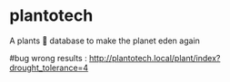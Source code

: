 # plantotech
A plants 🌱 database to make the planet eden again


#bug 
wrong results :
http://plantotech.local/plant/index?drought_tolerance=4